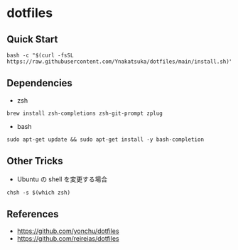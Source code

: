 # dotfiles

## Quick Start

```
bash -c "$(curl -fsSL https://raw.githubusercontent.com/Ynakatsuka/dotfiles/main/install.sh)"
```

## Dependencies

- zsh

```
brew install zsh-completions zsh-git-prompt zplug
```

- bash

```
sudo apt-get update && sudo apt-get install -y bash-completion
```

## Other Tricks

- Ubuntu の shell を変更する場合

```
chsh -s $(which zsh)
```

## References

- https://github.com/yonchu/dotfiles
- https://github.com/reireias/dotfiles
